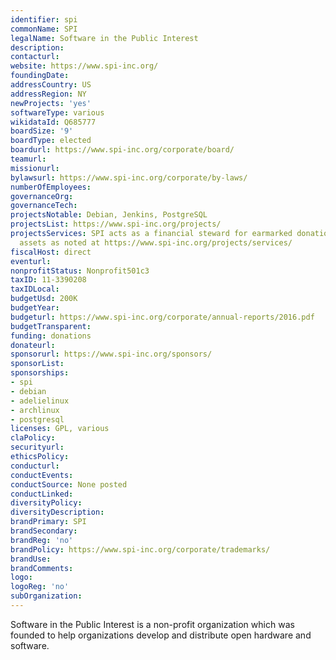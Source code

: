 ```yaml
---
identifier: spi
commonName: SPI
legalName: Software in the Public Interest
description:
contacturl:
website: https://www.spi-inc.org/
foundingDate:
addressCountry: US
addressRegion: NY
newProjects: 'yes'
softwareType: various
wikidataId: Q685777
boardSize: '9'
boardType: elected
boardurl: https://www.spi-inc.org/corporate/board/
teamurl:
missionurl:
bylawsurl: https://www.spi-inc.org/corporate/by-laws/
numberOfEmployees:
governanceOrg:
governanceTech:
projectsNotable: Debian, Jenkins, PostgreSQL
projectsList: https://www.spi-inc.org/projects/
projectsServices: SPI acts as a financial steward for earmarked donations and intangible
  assets as noted at https://www.spi-inc.org/projects/services/
fiscalHost: direct
eventurl:
nonprofitStatus: Nonprofit501c3
taxID: 11-3390208
taxIDLocal:
budgetUsd: 200K
budgetYear:
budgeturl: https://www.spi-inc.org/corporate/annual-reports/2016.pdf
budgetTransparent:
funding: donations
donateurl:
sponsorurl: https://www.spi-inc.org/sponsors/
sponsorList:
sponsorships:
- spi
- debian
- adelielinux
- archlinux
- postgresql
licenses: GPL, various
claPolicy:
securityurl:
ethicsPolicy:
conducturl:
conductEvents:
conductSource: None posted
conductLinked:
diversityPolicy:
diversityDescription:
brandPrimary: SPI
brandSecondary:
brandReg: 'no'
brandPolicy: https://www.spi-inc.org/corporate/trademarks/
brandUse:
brandComments:
logo:
logoReg: 'no'
subOrganization:
---
```


Software in the Public Interest is a non-profit organization which was founded to help organizations develop and distribute open hardware and software.
